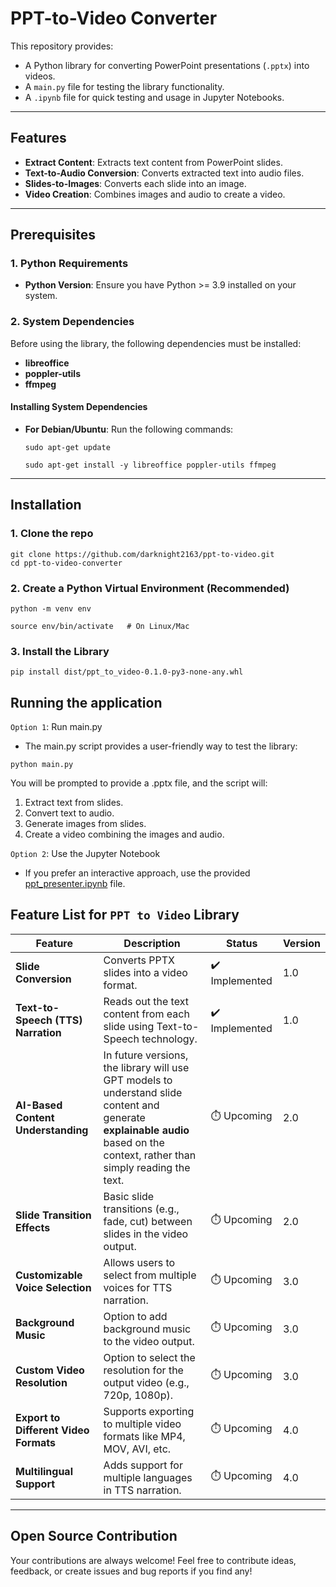 # PPT-to-Video Converter

This repository provides:
- A Python library for converting PowerPoint presentations (`.pptx`) into videos.
- A `main.py` file for testing the library functionality.
- A `.ipynb` file for quick testing and usage in Jupyter Notebooks.

---

## Features
- **Extract Content**: Extracts text content from PowerPoint slides.
- **Text-to-Audio Conversion**: Converts extracted text into audio files.
- **Slides-to-Images**: Converts each slide into an image.
- **Video Creation**: Combines images and audio to create a video.

---

## Prerequisites

### 1. Python Requirements
- **Python Version**: Ensure you have Python >= 3.9 installed on your system.

### 2. System Dependencies
Before using the library, the following dependencies must be installed:
- **libreoffice**
- **poppler-utils**
- **ffmpeg**

#### Installing System Dependencies
- **For Debian/Ubuntu**:
Run the following commands:
  ```
  sudo apt-get update
  ```
  ```
  sudo apt-get install -y libreoffice poppler-utils ffmpeg
  ```
---
## Installation
### 1. Clone the repo
```
git clone https://github.com/darknight2163/ppt-to-video.git
cd ppt-to-video-converter
```
### 2. Create a Python Virtual Environment (Recommended)
```
python -m venv env
```
```
source env/bin/activate   # On Linux/Mac
```
### 3. Install the Library
```
pip install dist/ppt_to_video-0.1.0-py3-none-any.whl
```
## Running the application
`Option 1`: Run main.py
- The main.py script provides a user-friendly way to test the library:
```
python main.py
```
You will be prompted to provide a .pptx file, and the script will:
1. Extract text from slides.
2. Convert text to audio.
3. Generate images from slides.
4. Create a video combining the images and audio.

`Option 2`: Use the Jupyter Notebook
- If you prefer an interactive approach, use the provided [ppt_presenter.ipynb](https://github.com/darknight2163/ppt-to-video/blob/main/ppt_presenter.ipynb) file.

## Feature List for `PPT to Video` Library

| **Feature**                            | **Description**                                                                 | **Status**         | **Version**  |
|----------------------------------------|---------------------------------------------------------------------------------|--------------------|--------------|
| **Slide Conversion**                   | Converts PPTX slides into a video format.                                         | ✔️ Implemented     | 1.0          |
| **Text-to-Speech (TTS) Narration**     | Reads out the text content from each slide using Text-to-Speech technology.       | ✔️ Implemented     | 1.0          |
| **AI-Based Content Understanding**     | In future versions, the library will use GPT models to understand slide content and generate **explainable audio** based on the context, rather than simply reading the text. | ⏱️ Upcoming        | 2.0          |
| **Slide Transition Effects**           | Basic slide transitions (e.g., fade, cut) between slides in the video output.    | ⏱️ Upcoming        | 2.0          |
| **Customizable Voice Selection**       | Allows users to select from multiple voices for TTS narration.                   | ⏱️ Upcoming        | 3.0          |
| **Background Music**                   | Option to add background music to the video output.                              | ⏱️ Upcoming        | 3.0          |
| **Custom Video Resolution**            | Option to select the resolution for the output video (e.g., 720p, 1080p).        | ⏱️ Upcoming        | 3.0          |
| **Export to Different Video Formats**  | Supports exporting to multiple video formats like MP4, MOV, AVI, etc.            | ⏱️ Upcoming        | 4.0          |
| **Multilingual Support**               | Adds support for multiple languages in TTS narration.                            | ⏱️ Upcoming        | 4.0          |

---


## Open Source Contribution
Your contributions are always welcome! Feel free to contribute ideas, feedback, or create issues and bug reports if you find any!

